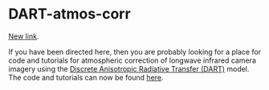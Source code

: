 # DART-atmos-corr
[New link](https://github.com/willmorrison1/DART-atmos-corr).

If you have been directed here, then you are probably looking for a place for code and tutorials for atmospheric correction of longwave infrared camera imagery using the [Discrete Anisotropic Radiative Transfer (DART)](http://www.cesbio.ups-tlse.fr/us/dart.html) model. The code and tutorials can now be found [here](https://github.com/willmorrison1/DART-atmos-corr).


